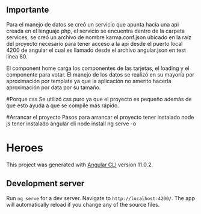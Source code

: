 ## Importante

Para el manejo de datos se creó un servicio que apunta hacia una api creada en el lenguaje php, el servicio se encuentra dentro de la carpeta services, se creó un archivo de nombre karma.conf.json ubicado en la raíz del proyecto necesario para tener acceso a la api desde el puerto local 4200 de angular el cual es llamado desde el archivo angular.json en test linea 80.

El component home carga los componentes de las tarjetas, el loading y el componente para votar.
El manejo de los datos se realizó en su mayoría por aproximación por template ya que la aplicación no amerito hacerla aproximación por data por su tamaño.

#Porque css
Se utilizó css puro ya que el proyecto es pequeño además de que esto ayuda a que se compile más rápido.

#Arrancar el proyecto
Pasos para arrancar el proyecto
tener instalado node js
tener instalado angular cli
node install
ng serve -o

# Heroes

This project was generated with [Angular CLI](https://github.com/angular/angular-cli) version 11.0.2.

## Development server

Run `ng serve` for a dev server. Navigate to `http://localhost:4200/`. The app will automatically reload if you change any of the source files.

